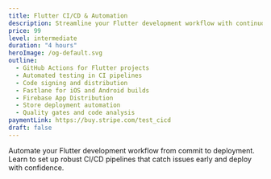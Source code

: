 ```yaml
---
title: Flutter CI/CD & Automation
description: Streamline your Flutter development workflow with continuous integration, automated testing, and deployment pipelines for iOS and Android.
price: 99
level: intermediate
duration: "4 hours"
heroImage: /og-default.svg
outline:
  - GitHub Actions for Flutter projects
  - Automated testing in CI pipelines
  - Code signing and distribution
  - Fastlane for iOS and Android builds
  - Firebase App Distribution
  - Store deployment automation
  - Quality gates and code analysis
paymentLink: https://buy.stripe.com/test_cicd
draft: false
---
```


Automate your Flutter development workflow from commit to deployment. Learn to set up robust CI/CD pipelines that catch issues early and deploy with confidence.